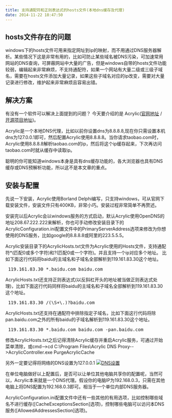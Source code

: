```yaml
---
title: 支持通配符和正则表达式的hosts文件(本地dns缓存及代理)
date: 2014-11-22 18:47:50
---
```

## hosts文件存在的问题
windows下的hosts文件可用来指定网址到ip的映射，而不用通过DNS服务器解析。某些情况下这是非常有用的，比如可防止某些域名被DNS污染，可加速常用网站的DNS查询，可屏蔽网站中大量的广告，但是windows自带的hosts文件功能较弱，编辑起来非常麻烦，不支持通配符，如果一个网站有大量二级或三级子域名，需要在hosts文件添加大量记录，如果这些子域名对应的ip改变，需要对大量记录进行修改，维护起来非常麻烦且容易出错。

## 解决方案
有没有一个软件可以解决上面提到的问题？
今天要介绍的是 Acrylic([官网地址](http://mayakron.altervista.org/wikibase/show.php?id=AcrylicHome "官方网站") / [开源项目地址](http://sourceforge.net/projects/acrylic/ "项目地址"))。

Acrylic是一个本地DNS代理，比如以前你设置dns为8.8.8.8,现在你只需设置本机dns为127.0.0.1即可，然后配置Acrylic使用8.8.8.8。当你请求taobao.com时，Acrylic使用8.8.8.8解析taobao.com的ip，然后将这个ip缓存起来，下次再访问taobao.com时就从缓存中读取ip。

聪明的你可能知道windows本身是具有dns缓存功能的，各大浏览器也具有DNS缓存或DNS预解析功能，所以这不是本文章的重点。

<!-- more -->
## 安装与配置
先说一下安装，Acrylic使用Borland Delphi编写，只支持windows，可从官网下载安装文件，安装文件只有400KB，非常小巧。安装过程非常简单不再赘述。

安装完以后Acrylic会以windows服务的方式启动，默认Acrylic使用OpenDNS的地址208.67.222.222来解析，你也可手动修改安装目录下的AcrylicConfiguration.ini配置文件中的PrimaryServerAddress选项来修改为你想使用的DNS服务，比如google的8.8.8.8或阿里的223.5.5.5。

Acrylic安装目录下的AcrylicHosts.txt文件为Acrylic使用的Hosts文件，支持通配符*(匹配0或多个字符)和?(匹配0或一个字符)。并且支持一个ip对应多个地址。
比如下面这行代码将baidu的主域名和子域名全部解析到119.161.83.30这个地址。
<pre lang='hosts'>
 119.161.83.30 *.baidu.com baidu.com
</pre>

AcrylicHosts.txt还支持正则表达式(以反斜杠开头的地址被当做正则表达式处理)，比如下面这行代码同样将baidu的主域名和子域名全部解析到119.161.83.30这个地址。
<pre lang='hosts'>
 119.161.83.30 /(\S+\.)?baidu.com
</pre>

AcrylicHosts.txt还支持在通配符中排除指定子域名，比如下面这行代码将除pan.baidu.com之外的所有baidu的子域名解析到119.161.83.30这个地址。
<pre lang='hosts'>
 119.161.83.30 *.baidu.com baidu.com -pan.baidu.com
</pre>

修改AcrylicHosts.txt之后记得清除Acrylic缓存并重启Acrylic服务，可通过开始菜单清除，或cmd-->cd C:\Program Files\Acrylic DNS Proxy-->AcrylicController.exe PurgeAcrylicCache

另外一定要记得将网络的DNS设置为127.0.0.1 
[![DNS设置](http://grow-wordpress.stor.sinaapp.com/uploads/2014/11/127.jpg)](http://grow-wordpress.stor.sinaapp.com/uploads/2014/11/127.jpg)

在单位电脑做好以上配置后，是否可以让单位其他电脑共享你的配置呢，当然可以，Acrylic本来就是一个DNS代理。假设你的电脑IP为192.168.0.3，只需在其他电脑上将DNS配置为192.168.0.3即可。相当于一个单位内部DNS服务器。

AcrylicConfiguration.ini配置文件中还有一些其他的有用选项，比如控制哪些域名不进行缓存([CacheExceptionsSection]选项)，控制哪些电脑可以访问本DNS服务([AllowedAddressesSection]选项)。
